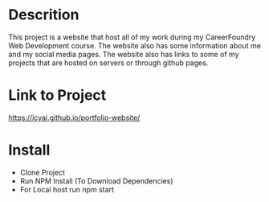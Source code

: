 # Descrition
This project is a website that host all of my work during my CareerFoundry Web Development course. The website also has some information about me and my social media pages.
The website also has links to some of my projects that are hosted on servers or through github pages.

# Link to Project
https://icyai.github.io/portfolio-website/

# Install
 * Clone Project
 * Run NPM Install (To Download Dependencies)
 * For Local host run npm start
